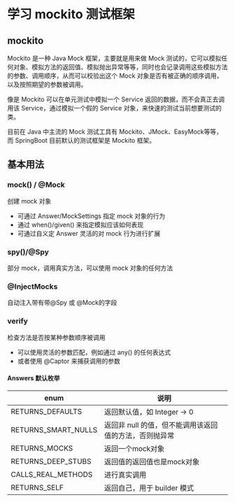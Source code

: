 # 学习 mockito 测试框架

## mockito 

Mockito 是一种 Java Mock 框架，主要就是用来做 Mock 测试的，它可以模拟任何对象、模拟方法的返回值、模拟抛出异常等等，同时也会记录调用这些模拟方法的参数、调用顺序，从而可以校验出这个 Mock 对象是否有被正确的顺序调用，以及按照期望的参数被调用。

像是 Mockito 可以在单元测试中模拟一个 Service 返回的数据，而不会真正去调用该 Service，通过模拟一个假的 Service 对象，来快速的测试当前想要测试的类。

目前在 Java 中主流的 Mock 测试工具有 Mockito、JMock、EasyMock等等，而 SpringBoot 目前默认的测试框架是 Mockito 框架。

## 基本用法

### mock() / @Mock
创建 mock 对象

- 可通过  Answer/MockSettings 指定 mock 对象的行为
- 通过 when()/given() 来指定模拟应该如何表现
- 可通过自义定 Answer 灵活的对 mock 行为进行扩展

### spy()/@Spy
部分 mock，调用真实方法，可以使用 mock 对象的任何方法

### @InjectMocks
自动注入带有带@Spy 或 @Mock的字段

### verify
检查方法是否按某种参数顺序被调用
- 可以使用灵活的参数匹配，例如通过 any() 的任何表达式
- 或者使用 @Captor 来捕获调用的参数

#### Answers 默认枚举

|enum|说明|
|---|---|
|RETURNS_DEFAULTS|返回默认值，如 Integer -> 0|
|RETURNS_SMART_NULLS|返回非 null 的值，但不能调用该返回值的方法，否则抛异常|
|RETURNS_MOCKS|返回一个mock对象|
|RETURNS_DEEP_STUBS|返回值的返回值也是mock对象|
|CALLS_REAL_METHODS|进行真实调用|
|RETURNS_SELF|返回自己，用于 builder 模式|
